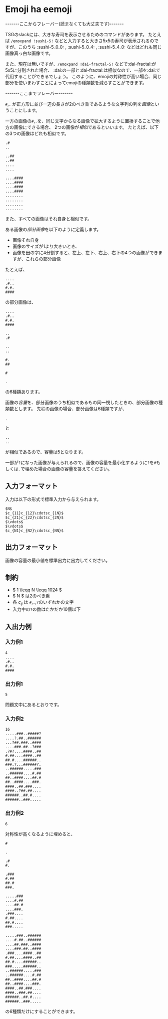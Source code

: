 # Emoji ha eemoji
-------ここからフレーバー(読まなくても大丈夫です)-------

TSGのslackには、大きな寿司を表示させるためのコマンドがあります。
たとえば `/emoxpand !sushi-5!` などと入力すると大きさ5x5の寿司が表示されるのですが、このうち
:sushi-5_0_0: , :sushi-5_0_4: , :sushi-5_4_0:  などはどれも同じ画像真っ白な画像です。
<!--
#また、現在は無いですが、`/emoxpand !waiwai-2!` などで:waiwai:が2x2に分割された場合、
#左上の「わ」と左下の「わ」、右上の「い」と右下の「い」は使いまわすことができるでしょう。
-->
また、現在は無いですが、`/emoxpand !dai-fractal-5!` などで:dai-fractal:が5x5に分割された場合、
:dai:の一部と:dai-fractal:は相似なので、一部を:dai:で代用することができるでしょう。
このように、emojiの対称性が高い場合、同じ部分を使いまわすことによってemojiの種類数を減らすことができます。

-------ここまでフレーバー-------

`#`,`.` が正方形に並び一辺の長さが2のべき乗であるような文字列の列を*画像*ということにします。

一方の画像の`#`,`.`を、同じ文字からなる画像で拡大するように置換することで他方の画像にできる場合、
2つの画像が*相似*であるといいます。
たとえば、以下の3つの画像はどれも相似です。
```
.#
..
```
```
..##
..##
....
....
```
```
....####
....####
....####
....####
........
........
........
........
```

また、すべての画像はそれ自身と相似です。

ある画像の*部分画像*を以下のように定義します。
* 画像それ自身
* 画像のサイズが1より大きいとき、
 * 画像を田の字に4分割すると、左上、左下、右上、右下の4つの画像ができますが、これらの部分画像

たとえば、
```
....
.#..
#.#.
####
```
の部分画像は、
```
....
.#..
#.#.
####
```
```
..
.#
```
```
..
..
```
```
#.
##
```
```
#
```
```
.
```
 
の6種類あります。

画像の*容量*を、部分画像のうち相似であるもの同一視したときの、部分画像の種類数とします。
先程の画像の場合、部分画像は6種類ですが、
```
.
```
と
```
..
..
```
が相似であるので、容量は5となります。

一部が`?`になった画像が与えられるので、画像の容量を最小化するように`?`を`#`もしくは`.`で埋めた場合の画像の容量を答えてください。

## 入力フォーマット
入力は以下の形式で標準入力から与えられます。
```
$N$
$c_{11}c_{12}\cdotsc_{1N}$
$c_{21}c_{22}\cdotsc_{2N}$
$\vdots$
$\vdots$
$c_{N1}c_{N2}\cdotsc_{NN}$
```

## 出力フォーマット
画像の容量の最小値を標準出力に出力してください。

## 制約

* $ 1 \leqq N \leqq 1024 $
* $ N $ は2のべき乗
* 各 $c_{ij}$ は `#`,`.`,`?`のいずれかの文字
* 入力中の`?`の数はたかだか10個以下

## 入出力例

### 入力例1
```
4
....
.#..
#.#.
####
```

### 出力例1
```
5
```
問題文中にあるとおりです。

### 入力例2
```
16
.....###..#####?
....?.##..######
...?##.###..####
....###.##..?###
.?#?....####..##
#.##....####..##
##.#....######..
###.?...######?.
..######.....###
..######....#.##
##..####....##.#
##..####....###.
####..##.###....
####..?##.##....
######..##.#....
######..###.....
```

### 出力例2
```
6
```

対称性が高くなるように埋めると、
```
#
```
```
.
```
```
.#
#.
```
```
.###
#.##
##.#
###.
```
```
.....###
....#.##
....##.#
....###.
.###....
#.##....
##.#....
###.....
```
```
.....###..######
....#.##..######
....##.###..####
....###.##..####
.###....####..##
#.##....####..##
##.#....######..
###.....######..
..######.....###
..######....#.##
##..####....##.#
##..####....###.
####..##.###....
####..###.##....
######..##.#....
######..###.....
```

の6種類だけにすることができます。


